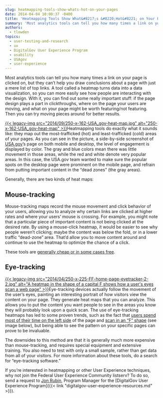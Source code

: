 ```yaml
---
slug: heatmapping-tools-show-whats-hot-on-your-pages
date: 2014-04-04 10:00:37 -0400
title: 'Heatmapping Tools Show What&#8217;s &#8220;Hot&#8221; on Your Pages'
summary: 'Most analytics tools can tell you how many times a link on your page is clicked on, but they can’t help you draw conclusions about a page with just a mere list of top links. A tool called a heatmap turns data into a data visualization, so you can more easily see how people are'
authors:
  - tlowden
topics:
  - user-testing-and-research
  - ux
  - DigitalGov User Experience Program
  - usability
  - USAgov
  - user-experience
---
```


Most analytics tools can tell you how many times a link on your page is clicked on, but they can’t help you draw conclusions about a page with just a mere list of top links. A tool called a heatmap turns data into a data visualization, so you can more easily see how people are interacting with the design. With it, you can find out some really important stuff: if the page design plays a part in clickthroughs, where on the page your users are moving, and what on your page might be worth featuring/not featuring. Then you can try moving pieces around for better results.

<p dir="ltr">
  <a href="https://s3.amazonaws.com/digitalgov/_legacy-img/2014/03/USA_gov-heat-map.jpg">{{< legacy-img src="2014/09/250-x-162-USA_gov-heat-map.jpg" alt="250-x-162-USA_gov-heat-map" >}}</a>Heatmapping tools do exactly what it sounds like: they map out the most-trafficked (hot) and least-trafficked (cold) areas of your pages. As you can see in the picture, a side-by-side screenshot of <a href="http://www.usa.gov/">USA.gov</a>’s page on both mobile and desktop, the level of engagement is displayed by color. The gray and blue colors mean there was little movement in those areas, while the red and white denote very popular areas. In this case, the USA.gov team wanted to make sure the popular spots on the desktop page were prominent on the mobile page, and refrain from putting important content in the “dead zones” (the gray areas).
</p>

<p dir="ltr">
  Generally, there are two kinds of heat maps:
</p>

## Mouse-tracking

<p dir="ltr">
  Mouse-tracking maps record the mouse movement and click behavior of your users, allowing you to analyze why certain links are clicked at higher rates and where your users’ mouse is crossing. For example, you might note that a particular piece of important content is not being clicked at the desired rate. By using a mouse-click heatmap, it would be easier to see why people weren’t clicking; maybe the content was below the fold, or in a lower traffic “dead-zone” area. That’d allow you to move content around and continue to use the heatmap to optimize the chance of a click.
</p>

<p dir="ltr">
  These tools are <a href="https://www.google.com/search?q=heat+map+tools&oq=heat+map+tools&aqs=chrome..69i57j0l5.2271j0j7&sourceid=chrome&espv=210&es_sm=122&ie=UTF-8">generally cheap or in some cases free</a>.
</p>

## Eye-tracking

<p dir="ltr">
  <a href="https://s3.amazonaws.com/digitalgov/_legacy-img/2014/03/FF-home-page-eyetracker-2-21.jpg">{{< legacy-img src="2014/04/250-x-225-FF-home-page-eyetracker-2-2.jpg" alt="A heatmap in the shape of a capital F shows how a user's eyes scan a web page" >}}</a>Eye-tracking devices actually follow the movement of the user’s eyes, painting an interesting portrait of how visitors view the content on your page. They generate heat maps that you can analyze. This allows you to put the content you want people to see in the areas you know they will probably look upon a quick scan. The use of eye-tracking heatmaps has led to some proven trends, such as the fact that <a href="http://www.nngroup.com/articles/horizontal-attention-leans-left/">users spend most of their time on the left side</a> of the page and <a href="http://www.nngroup.com/articles/f-shaped-pattern-reading-web-content/">scan in an “F” shape</a> (see image below), but being able to see the pattern on your specific pages can prove to be invaluable.
</p>

The downsides to this method are that it is generally much more expensive than mouse-tracking, and requires special equipment and extensive training. You also need to test with only a small sample, rather than get data from all of your visitors. For more information about these tools, do a search for “eye-tracking software.”

If you’re interested in heatmapping or other User Experience techniques, why not join the Federal User Experience Community listserv? To do so, send a request to [Jon Rubin,](mailto:Jonathan.Rubin@cfpb.gov) Program Manager for the [DigitalGov User Experience Program]({{< link "digitalgov-user-experience-resources.md" >}}).
